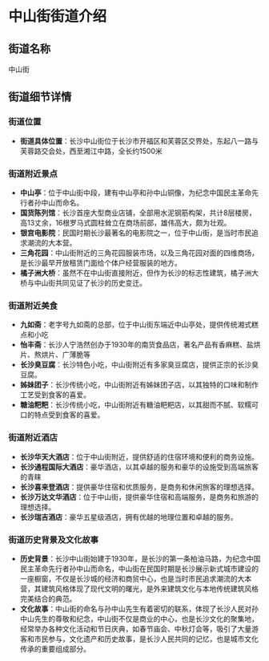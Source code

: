 # 中山街街道介绍

## 街道名称
中山街

## 街道细节详情

### 街道位置
- **街道具体位置**：长沙中山街位于长沙市开福区和芙蓉区交界处，东起八一路与芙蓉路交会处，西至湘江中路，全长约1500米

### 街道附近景点
- **中山亭**：位于中山街中段，建有中山亭和孙中山铜像，为纪念中国民主革命先行者孙中山而命名。
- **国货陈列馆**：长沙首座大型商业店铺，全部用水泥钢筋构架，共计8层楼房，高13丈余，16根罗马式圆柱耸立在商场前部，雄伟高大，颇为壮观。
- **银宫电影院**：民国时期长沙最著名的电影院之一，位于中山街，是当时市民追求潮流的大本营。
- **三角花园**：中山街附近的三角花园服装市场，以及三角花园对面的四维商场，是长沙最早开放租赁门面给个体户经营服装的地方。
- **橘子洲大桥**：虽然不在中山街直接附近，但作为长沙的标志性建筑，橘子洲大桥与中山街共同见证了长沙的历史变迁。

### 街道附近美食
- **九如斋**：老字号九如斋的总部，位于中山街东端近中山亭处，提供传统湘式糕点和小吃
- **怡丰斋**：长沙人宁浩然创办于1930年的南货食品店，著名产品有香麻糕、盐烘片、熬烘片、广薄脆等
- **长沙臭豆腐**：长沙特色小吃，中山街附近有多家臭豆腐店，提供正宗的长沙臭豆腐。
- **姊妹团子**：长沙传统小吃，中山街附近有姊妹团子店，以其独特的口味和制作工艺受到食客的喜爱。
- **糖油粑粑**：长沙传统小吃，中山街附近有糖油粑粑店，以其甜而不腻、软糯可口的特点受到食客的喜爱。


### 街道附近酒店
- **长沙华天大酒店**：位于中山街附近，提供舒适的住宿环境和便利的商务设施。
- **长沙通程国际大酒店**：豪华酒店，以其卓越的服务和豪华的设施受到高端旅客的青睐
- **长沙喜来登酒店**：提供豪华住宿和优质服务，是商务和休闲旅客的理想选择。
- **长沙万达文华酒店**：位于中山街，提供豪华住宿和高端服务，是商务和旅游的理想选择。
- **长沙瑞吉酒店**：豪华五星级酒店，拥有优越的地理位置和卓越的服务。


### 街道历史背景及文化故事
- **历史背景**：长沙中山街始建于1930年，是长沙的第一条柏油马路，为纪念中国民主革命先行者孙中山而命名，中山街在民国时期是长沙展示新式城市建设的一座橱窗，不仅是长沙城的经济和商贸中心，也是当时市民追求潮流的大本营，其建筑风格体现了现代文明的曙光，是外来建筑文化与本地传统建筑风格完美结合的典范。
- **文化故事**：中山街的命名与孙中山先生有着密切的联系，体现了长沙人民对孙中山先生的尊敬和纪念，中山街不仅是商业的中心，也是长沙文化的聚集地，经常举办各种文化活动和节日庆典，如春节庙会、中秋灯会等，吸引了大量游客和市民参与，文化遗产和历史故事，是长沙人民共同的记忆，也是城市文化传承的重要组成部分。